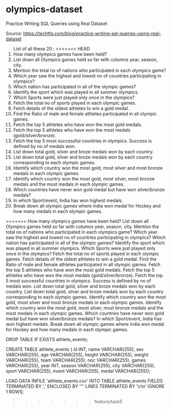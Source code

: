 # olympics-dataset
Practice Writing SQL Queries using Real Dataset

Source: https://techtfq.com/blog/practice-writing-sql-queries-using-real-dataset

<ol>
List of all these 20 :
<<<<<<< HEAD
<li> How many olympics games have been held?
</li><li>List down all Olympics games held so far with columns year, season, city.
</li><li>Mention the total no of nations who participated in each olympics game?
</li><li>Which year saw the highest and lowest no of countries participating in olympics?
</li><li>Which nation has participated in all of the olympic games?
</li><li>Identify the sport which was played in all summer olympics.
</li><li>Which Sports were just played only once in the olympics?
</li><li>Fetch the total no of sports played in each olympic games.
</li><li>Fetch details of the oldest athletes to win a gold medal.
</li><li>Find the Ratio of male and female athletes participated in all olympic games.
</li><li>Fetch the top 5 athletes who have won the most gold medals.
</li><li>Fetch the top 5 athletes who have won the most medals (gold/silver/bronze).
</li><li>Fetch the top 5 most successful countries in olympics. Success is defined by no of medals won.
</li><li>List down total gold, silver and broze medals won by each country.
</li><li>List down total gold, silver and broze medals won by each country corresponding to each olympic games.
</li><li>Identify which country won the most gold, most silver and most bronze medals in each olympic games.
</li><li>Identify which country won the most gold, most silver, most bronze medals and the most medals in each olympic games.
</li><li>Which countries have never won gold medal but have won silver/bronze medals?
</li><li>In which Sport/event, India has won highest medals.
</li><li>Break down all olympic games where india won medal for Hockey and how many medals in each olympic games.
</li>
</ol>
=======
How many olympics games have been held?
List down all Olympics games held so far with columns year, season, city.
Mention the total no of nations who participated in each olympics game?
Which year saw the highest and lowest no of countries participating in olympics?
Which nation has participated in all of the olympic games?
Identify the sport which was played in all summer olympics.
Which Sports were just played only once in the olympics?
Fetch the total no of sports played in each olympic games.
Fetch details of the oldest athletes to win a gold medal.
Find the Ratio of male and female athletes participated in all olympic games.
Fetch the top 5 athletes who have won the most gold medals.
Fetch the top 5 athletes who have won the most medals (gold/silver/bronze).
Fetch the top 5 most successful countries in olympics. Success is defined by no of medals won.
List down total gold, silver and broze medals won by each country.
List down total gold, silver and broze medals won by each country corresponding to each olympic games.
Identify which country won the most gold, most silver and most bronze medals in each olympic games.
Identify which country won the most gold, most silver, most bronze medals and the most medals in each olympic games.
Which countries have never won gold medal but have won silver/bronze medals?
In which Sport/event, India has won highest medals.
Break down all olympic games where india won medal for Hockey and how many medals in each olympic games.



DROP TABLE IF EXISTS athlete_events;

CREATE TABLE  athlete_events ( id INT, name VARCHAR(255), sex VARCHAR(255), age VARCHAR(255), height VARCHAR(255), weight VARCHAR(255), team VARCHAR(255), noc VARCHAR(255), games VARCHAR(255), year INT, season VARCHAR(255), city
 VARCHAR(255), sport VARCHAR(255), event VARCHAR(255), medal VARCHAR(255));
 
LOAD DATA INFILE 'athlete_events.csv' INTO TABLE athlete_events  FIELDS TERMINATED BY ',' ENCLOSED BY '"'  LINES TERMINATED BY '\r\n' IGNORE 1 ROWS;
>>>>>>> feature/task5

